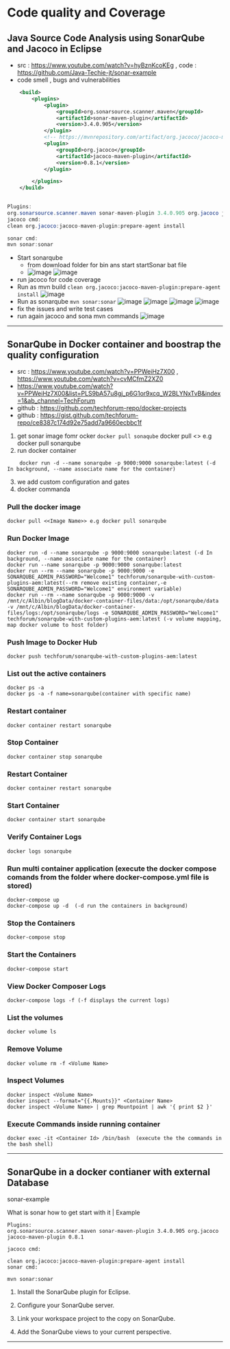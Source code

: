 # Code quality and Coverage

## Java Source Code Analysis using SonarQube and Jacoco in Eclipse 
- src : https://www.youtube.com/watch?v=hyBznKcoKEg  , code : https://github.com/Java-Techie-jt/sonar-example
- code smell , bugs and vulnerabilities
```xml
	<build>
		<plugins>
			<plugin>
				<groupId>org.sonarsource.scanner.maven</groupId>
				<artifactId>sonar-maven-plugin</artifactId>
				<version>3.4.0.905</version>
			</plugin>
			<!-- https://mvnrepository.com/artifact/org.jacoco/jacoco-maven-plugin -->
			<plugin>
				<groupId>org.jacoco</groupId>
				<artifactId>jacoco-maven-plugin</artifactId>
				<version>0.8.1</version>
			</plugin>

		</plugins>
	</build>
 
 ```
```java
Plugins:
org.sonarsource.scanner.maven sonar-maven-plugin 3.4.0.905 org.jacoco jacoco-maven-plugin 0.8.1
jacoco cmd:
clean org.jacoco:jacoco-maven-plugin:prepare-agent install

sonar cmd:
mvn sonar:sonar
```
- Start sonarqube
   - from download folder for bin ans start startSonar bat file
   - ![image](https://user-images.githubusercontent.com/69948118/224460255-ee8c1f58-dcae-4a7b-a4ac-d5b0267f95e8.png)
  ![image](https://user-images.githubusercontent.com/69948118/224460269-74c02996-3e0a-4308-a945-0d3ccbdc52db.png)
- run jacoco for code coverage
- Run as mvn build `clean org.jacoco:jacoco-maven-plugin:prepare-agent install`
![image](https://user-images.githubusercontent.com/69948118/224460330-69c45650-7496-4633-a3b1-d5bad1c6c2f0.png)
- Run as sonarqube `mvn sonar:sonar`
![image](https://user-images.githubusercontent.com/69948118/224460406-348b2f70-65df-499b-826c-dbb355004787.png)
![image](https://user-images.githubusercontent.com/69948118/224460439-872214e1-4a93-48c7-aa03-5a03635c61db.png)
![image](https://user-images.githubusercontent.com/69948118/224460448-c2c1006f-4c0e-4e58-a80e-21bb6e8bda19.png)
![image](https://user-images.githubusercontent.com/69948118/224460490-8ce587bc-d38f-4c50-89f3-1be664832a2c.png)
- fix the issues and write test cases
- run again jacoco and sona mvn commands
![image](https://user-images.githubusercontent.com/69948118/224460706-a0655ad5-91bb-409d-b92f-f990f86e81c5.png)














---
## SonarQube in Docker container and boostrap the quality configuration
 - src : https://www.youtube.com/watch?v=PPWeiHz7X00 , https://www.youtube.com/watch?v=cvMCfmZ2XZ0
 - https://www.youtube.com/watch?v=PPWeiHz7X00&list=PLS9bA57u8gj_p6G1or9xcq_W2BLYNxTvB&index=1&ab_channel=TechForum
 - github : https://github.com/techforum-repo/docker-projects
 - github : https://gist.github.com/techforum-repo/ce8387c174d92e75add7a9660ecbbc1f
1. get sonar image fomr ocker  `docker pull sonaqube`
docker pull <<Image Name>> e.g docker pull sonarqube
2. run docker container
```
	docker run -d --name sonarqube -p 9000:9000 sonarqube:latest (-d In background, --name associate name for the container)
```
3. we add custom configuration and gates
4. docker commanda
	
### Pull the docker image

```
docker pull <<Image Name>> e.g docker pull sonarqube
```

### Run Docker Image

```
docker run -d --name sonarqube -p 9000:9000 sonarqube:latest (-d In background, --name associate name for the container)
docker run --name sonarqube -p 9000:9000 sonarqube:latest
docker run --rm --name sonarqube -p 9000:9000 -e SONARQUBE_ADMIN_PASSWORD="Welcome1" techforum/sonarqube-with-custom-plugins-aem:latest(--rm remove existing container,-e SONARQUBE_ADMIN_PASSWORD="Welcome1" environment variable) 
docker run --rm --name sonarqube -p 9000:9000 -v /mnt/c/Albin/blogData/docker-container-files/data:/opt/sonarqube/data -v /mnt/c/Albin/blogData/docker-container-files/logs:/opt/sonarqube/logs -e SONARQUBE_ADMIN_PASSWORD="Welcome1" techforum/sonarqube-with-custom-plugins-aem:latest (-v volume mapping, map docker volume to host folder)
```

### Push Image to Docker Hub

```
docker push techforum/sonarqube-with-custom-plugins-aem:latest
```

### List out the active containers

```
docker ps -a 
docker ps -a -f name=sonarqube(container with specific name)
```

### Restart container

```
docker container restart sonarqube
```

### Stop Container

```
docker container stop sonarqube
```

### Restart Container

```
docker container restart sonarqube
```

### Start Container

```
docker container start sonarqube
```

### Verify Container Logs

```
docker logs sonarqube
```

### Run multi container application (execute the docker compose comands from the folder where docker-compose.yml file is stored)

```
docker-compose up
docker-compose up -d  (-d run the containers in background)
```

### Stop the Containers

```
docker-compose stop
```

### Start the Containers

```
docker-compose start
```

### View Docker Composer Logs

```
docker-compose logs -f (-f displays the current logs)
```

### List the volumes

```
docker volume ls
```

### Remove Volume

```
docker volume rm -f <Volume Name>
```

### Inspect Volumes

```
docker inspect <Volume Name>
docker inspect --format="{{.Mounts}}" <Container Name>
docker inspect <Volume Name> | grep Mountpoint | awk '{ print $2 }'
```

### Execute Commands inside running container

```
docker exec -it <Container Id> /bin/bash  (execute the the commands in the bash shell)
```
	
 ---
## SonarQube in a docker contianer with external Database
	
 
 

sonar-example

What is sonar how to get start with it | Example
```
Plugins:
org.sonarsource.scanner.maven sonar-maven-plugin 3.4.0.905 org.jacoco jacoco-maven-plugin 0.8.1

jacoco cmd:

clean org.jacoco:jacoco-maven-plugin:prepare-agent install
sonar cmd:

mvn sonar:sonar

```

1.  Install the SonarQube plugin for Eclipse.

2.  Configure your SonarQube server.

3.  Link your workspace project to the copy on SonarQube.

4.  Add the SonarQube views to your current perspective.

---


